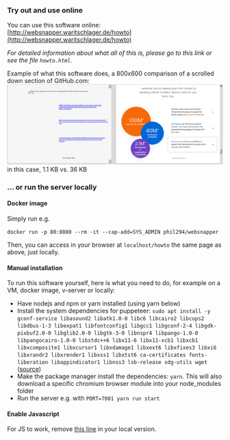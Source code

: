 ### Try out and use online

You can use this software online: [http://websnapper.waritschlager.de/howto](http://websnapper.waritschlager.de/howto)

*For detailed information about what all of this is, please go to this link or see the file `howto.html`.*

Example of what this software does, a 800x600 comparison of a scrolled down section of GitHub.com:
![websnapper vs normal website](example.png)
in this case, 1.1 KB vs. 36 KB

### ... or run the server locally

#### Docker image

Simply run e.g.

    docker run -p 80:8080 --rm -it --cap-add=SYS_ADMIN phil294/websnapper

Then, you can access in your browser at `localhost/howto` the same page as above, just locally.

#### Manual installation

To run this software yourself, here is what you need to do, for example on a VM, docker image, v-server or locally:

- Have nodejs and npm or yarn installed (using yarn below)
- Install the system dependencies for puppeteer: `sudo apt install -y gconf-service libasound2 libatk1.0-0 libc6 libcairo2 libcups2 libdbus-1-3 libexpat1 libfontconfig1 libgcc1 libgconf-2-4 libgdk-pixbuf2.0-0 libglib2.0-0 libgtk-3-0 libnspr4 libpango-1.0-0 libpangocairo-1.0-0 libstdc++6 libx11-6 libx11-xcb1 libxcb1 libxcomposite1 libxcursor1 libxdamage1 libxext6 libxfixes3 libxi6 libxrandr2 libxrender1 libxss1 libxtst6 ca-certificates fonts-liberation libappindicator1 libnss3 lsb-release xdg-utils wget` ([source](https://github.com/GoogleChrome/puppeteer/issues/3443#issuecomment-433096772))
- Make the package manager install the dependencies: `yarn`. This will also download a specific chromium browser module into your node_modules folder
- Run the server e.g. with `PORT=7001 yarn run start`

#### Enable Javascript

For JS to work, remove [this line](https://github.com/phil294/websnapper/blob/67c64d8e395cb3172be5e7896a8feb02c6b32d64/snap.coffee#L17) in your local version.
